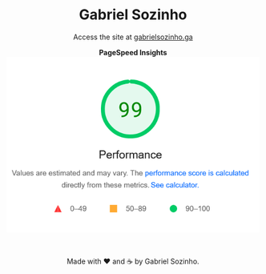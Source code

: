 <div align="center"><h1>Gabriel Sozinho</h1>


Access the site at [gabrielsozinho.ga](https://gabrielsozinho.ga)

**PageSpeed Insights**
<img src="./img/pagespeed.png">

<br>

Made with ❤ and ☕ by Gabriel Sozinho.</div>
